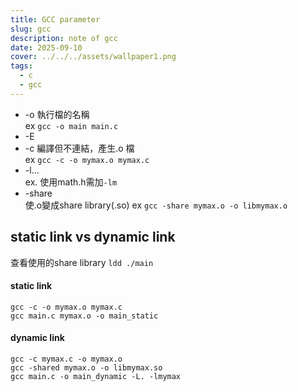 ```yaml
---
title: GCC parameter
slug: gcc
description: note of gcc
date: 2025-09-10
cover: ../../../assets/wallpaper1.png
tags:
  - c
  - gcc
---
```


- -o
執行檔的名稱  
ex `gcc -o main main.c`
- -E
- -c
編譯但不連結，產生.o 檔  
ex `gcc -c -o mymax.o mymax.c`
- -l...  
ex. 使用math.h需加`-lm`
- -share  
使.o變成share library(.so)
ex `gcc -share mymax.o -o libmymax.o`

## static link vs dynamic link
查看使用的share library
`ldd ./main`

#### static link
```bash!
gcc -c -o mymax.o mymax.c
gcc main.c mymax.o -o main_static
```

#### dynamic link
```bash!
gcc -c mymax.c -o mymax.o
gcc -shared mymax.o -o libmymax.so
gcc main.c -o main_dynamic -L. -lmymax
```
